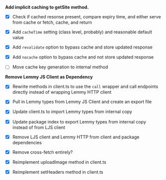 **Add implicit caching to getSite method.**

- [X] Check if cached resonse present, compare expiry time, and either serve from cache or fetch, cache, and return
- [X] Add `cacheTime` setting (class level, probably) and reasonable default value
- [X] Add `revalidate` option to bypass cache and store updated response
- [X] Add `nocache` option to bypass cache and not store updated response
- [ ] Move cache key generation to internal method


**Remove Lemmy JS Client as Dependency**
- [X] Rewrite methods in client.ts to use the `call` wrapper and call endpoints directly instead of wrapping Lemmy HTTP client
- [X] Pull in Lemmy types from Lemmy JS Client and create an export file
- [X] Update client.ts to import Lemmy types from internal copy
- [X] Update package index to export Lemmy types from internal copy instead of from LJS client
- [X] Remove LJS client and Lemmy HTTP from client and package dependencies
- [X]  Remove cross-fetch entirely?
- [X] Reimplement uploadImage method in client.ts
- [X] Reimplement setHeaders method in client.ts



